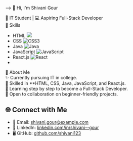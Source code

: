 
-->
 👋 Hi, I'm Shivani Gour 

🌟 IT Student | 💻 Aspiring Full-Stack Developer  
🚀 Skills
-  HTML <img src="https://img.icons8.com/color/25/000000/html-5.png"/> 
-  CSS ![CSS3](https://img.icons8.com/color/25/000000/css3.png)  
-  Java ![Java](https://img.icons8.com/color/25/000000/java-coffee-cup-logo.png)  
-  JavaScript ![JavaScript](https://img.icons8.com/color/25/000000/javascript.png)  
- React.js ![React](https://img.icons8.com/color/25/000000/react-native.png)
- 
 📌 About Me  
✨ Currently pursuing IT in college.  
🚀 Skilled in **HTML, CSS, Java, JavaScript, and React.js.  
📖 Learning step by step to become a Full-Stack Developer.  
🤝 Open to collaboration on beginner-friendly projects.  
## 🌐 Connect with Me  
- 📧 Email: [shivani.gour@example.com](mailto:shivani.gour@example.com)  
- 💼 LinkedIn: [linkedin.com/in/shivani--gour](https://www.linkedin.com/in/shivani--gour)  
- 🖥️ GitHub: [github.com/shivani123](https://github.com/shivani123)  
